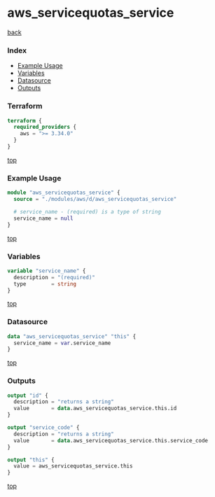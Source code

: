# aws_servicequotas_service

[back](../aws.md)

### Index

- [Example Usage](#example-usage)
- [Variables](#variables)
- [Datasource](#datasource)
- [Outputs](#outputs)

### Terraform

```terraform
terraform {
  required_providers {
    aws = ">= 3.34.0"
  }
}
```

[top](#index)

### Example Usage

```terraform
module "aws_servicequotas_service" {
  source = "./modules/aws/d/aws_servicequotas_service"

  # service_name - (required) is a type of string
  service_name = null
}
```

[top](#index)

### Variables

```terraform
variable "service_name" {
  description = "(required)"
  type        = string
}
```

[top](#index)

### Datasource

```terraform
data "aws_servicequotas_service" "this" {
  service_name = var.service_name
}
```

[top](#index)

### Outputs

```terraform
output "id" {
  description = "returns a string"
  value       = data.aws_servicequotas_service.this.id
}

output "service_code" {
  description = "returns a string"
  value       = data.aws_servicequotas_service.this.service_code
}

output "this" {
  value = aws_servicequotas_service.this
}
```

[top](#index)